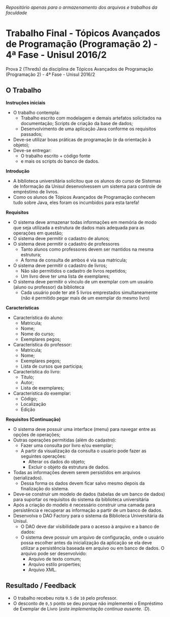 _Repositório apenas para o armazenamento dos arquivos e trabalhos da faculdade_

# Trabalho Final - Tópicos Avançados de Programação (Programação 2) - 4ª Fase - Unisul 2016/2

Prova 2 (Threds) da disciplina de Tópicos Avançados de Programação (Programação 2) - 4ª Fase - Unisul 2016/2

## O Trabalho

**Instruções iniciais**

- O trabalho contempla:
  - Trabalho escrito com modelagem e demais artefatos solicitados na documentação; Scripts de criação da base de dados;
  - Desenvolvimento de uma aplicação Java conforme os requisitos passados;
- Deve-se utilizar boas práticas de programação (e da orientação à objeto);
- Deve-se entregar:
  - O trabalho escrito + código fonte
  - e mais os scripts do banco de dados.

**Introdução**

- A biblioteca universitária solicitou que os alunos do curso de Sistemas de Informação da Unisul desenvolvessem um sistema para controle de empréstimo de livros.
- Como os alunos de Tópicos Avançados de Programação conhecem tudo sobre Java, eles foram os incumbidos para esta tarefa!

**Requisitos**

- O sistema deve armazenar todas informações em memória de modo que seja utilizada a estrutura de dados mais adequada para as operações em questão;
- O sistema deve permitir o cadastro de alunos;
- O sistema deve permitir o cadastro de professores
  - Tanto alunos como professores devem ser mantidos na mesma estrutura;
  - A forma de consulta de ambos é via sua matricula;
- O sistema deve permitir o cadastro de livros;
  - Não são permitidos o cadastro de livros repetidos;
  - Um livro deve ter uma lista de exemplares;
- O sistema deve permitir o vínculo de um exemplar com um usuário (aluno ou professor) da biblioteca
  - Cada usuário pode ter até 5 livros emprestados simultaneamente (não é permitido pegar mais de um exemplar do mesmo livro)

**Características**

- Característica do aluno:
  - Matricula;
  - Nome;
  - Nome do curso;
  - Exemplares pegos;
- Característica do professor:
  - Matricula;
  - Nome;
  - Exemplares pegos;
  - Lista de cursos que participa;
- Característica do livro:
  - Titulo;
  - Autor;
  - Lista de exemplares;
- Característica do exemplar:
  - Código;
  - Localização
  - Edição

**Requisitos (Continuação)**

- O sistema deve possuir uma interface (menu) para navegar entre as opções de operações;
- Outras operações permitidas (além do cadastro):
  - Fazer uma consulta por livro e/ou exemplar;
  - A partir da visualização da consulta o usuário pode fazer as seguintes operações:
    - Alterar os dados do objeto;
    - Excluir o objeto da estrutura de dados.
- Todas as informações devem serem persistidos em arquivos (serializados).
  - Dessa forma os dados devem ficar salvo mesmo depois da finalização do sistema.
- Deve‐se construir um modelo de dados (tabelas de um banco de dados) para suportar os requisitos do sistema da biblioteca universitária
- Após a criação do modelo é necessário construir uma camada para persistência e recuperar as informação a partir de um banco de dados.
- Desenvolva o DAO Factory para o sistema da Biblioteca Universitária da Unisul.
  - O DAO deve dar visibilidade para o acesso à arquivo e a banco de dados:
  - O sistema deve possuir um arquivo de configuração, onde o usuário possa escolher antes da inicialização da aplicação se ela deve utilizar a persistência baseada em arquivo ou em banco de dados. O arquivo pode ser desenvolvido:
    - Arquivo de texto comum;
    - Arquivo estilo properties;
    - Arquivo XML.

## Resultado / Feedback

- O trabalho recebeu nota `9.5` de `10` pelo professor.
- O desconto de `0,5` ponto se deu porque não implementei o Empréstimo de Exemplar de Livro (_esta implementação continua ausente. :D_).
